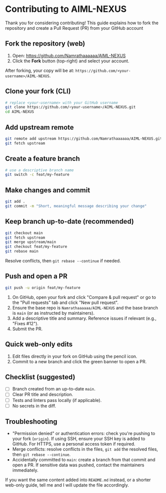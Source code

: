 # Contributing to AIML-NEXUS

Thank you for considering contributing! This guide explains how to fork the repository and create a Pull Request (PR) from your GitHub account

## Fork the repository (web)

1. Open: https://github.com/Namrathaaaaaa/AIML-NEXUS
2. Click the **Fork** button (top-right) and select your account.

After forking, your copy will be at: `https://github.com/<your-username>/AIML-NEXUS`.

## Clone your fork (CLI)

```bash
# replace <your-username> with your GitHub username
git clone https://github.com/<your-username>/AIML-NEXUS.git
cd AIML-NEXUS
```

## Add upstream remote

```bash
git remote add upstream https://github.com/Namrathaaaaaa/AIML-NEXUS.git
git fetch upstream
```

## Create a feature branch

```bash
# use a descriptive branch name
git switch -c feat/my-feature
```

## Make changes and commit

```bash
git add .
git commit -m "Short, meaningful message describing your change"
```

## Keep branch up-to-date (recommended)

```bash
git checkout main
git fetch upstream
git merge upstream/main
git checkout feat/my-feature
git rebase main
```

Resolve conflicts, then `git rebase --continue` if needed.

## Push and open a PR

```bash
git push -u origin feat/my-feature
```

1. On GitHub, open your fork and click "Compare & pull request" or go to the "Pull requests" tab and click "New pull request".
2. Ensure the base repo is `Namrathaaaaaa/AIML-NEXUS` and the base branch is `main` (or as instructed by maintainers).
3. Add a descriptive title and summary. Reference issues if relevant (e.g., "Fixes #12").
4. Submit the PR.

## Quick web-only edits

1. Edit files directly in your fork on GitHub using the pencil icon.
2. Commit to a new branch and click the green banner to open a PR.

## Checklist (suggested)

- [ ] Branch created from an up-to-date `main`.
- [ ] Clear PR title and description.
- [ ] Tests and linters pass locally (if applicable).
- [ ] No secrets in the diff.

## Troubleshooting

- "Permission denied" or authentication errors: check you're pushing to your fork (`origin`). If using SSH, ensure your SSH key is added to GitHub. For HTTPS, use a personal access token if required.
- Merge conflicts: resolve conflicts in the files, `git add` the resolved files, then `git rebase --continue`.
- Accidentally committed to `main`: create a branch from that commit and open a PR. If sensitive data was pushed, contact the maintainers immediately.

If you want the same content added into `README.md` instead, or a shorter web-only guide, tell me and I will update the file accordingly.
